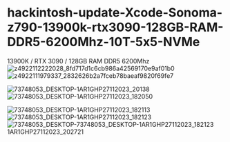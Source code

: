 # hackintosh-update-Xcode-Sonoma-z790-13900k-rtx3090-128GB-RAM-DDR5-6200Mhz-10T-5x5-NVMe
13900K / RTX 3090 / 128GB RAM DDR5 6200Mhz
![z4922112222028_8fd717d1c6cb986a42569170e9af01b0](https://github.com/sonvirgo/hackintosh-update-Xcode-Sonoma-z790-13900k-rtx3090-128GB-DDR5-6200Mhz/assets/10823037/86253f06-f0b5-431e-aebd-9472a4a69fc8)
![z4922111979337_2832626b2a7fceb78baeaf9820f69fe7](https://github.com/sonvirgo/hackintosh-update-Xcode-Sonoma-z790-13900k-rtx3090-128GB-DDR5-6200Mhz/assets/10823037/bb8aa2ea-cd05-49c2-ba89-2df38a309819)


![73748053_DESKTOP-1AR1GHP27112023_20138](https://github.com/sonvirgo/hackintosh-update-Xcode-Sonoma-z790-13900k-rtx3090/assets/10823037/4d4f0cc1-6e1c-4c1a-a429-4ee36de74df2)
![73748053_DESKTOP-1AR1GHP27112023_182050](https://github.com/sonvirgo/hackintosh-update-Xcode-Sonoma-z790-13900k-rtx3090/assets/10823037/f66dbd63-b57f-4168-9366-3d4baeb37dd2)

![73748053_DESKTOP-1AR1GHP27112023_182113](https://github.com/sonvirgo/hackintosh-update-Xcode-Sonoma-z790-13900k-rtx3090/assets/10823037/b93f19b1-243c-43f8-9c59-389a3239c774)
![73748053_DESKTOP-1AR1GHP27112023_182123](https://github.com/sonvirgo/hackintosh-update-Xcode-Sonoma-z790-13900k-rtx3090/assets/10823037/b9f7cacb-8bd5-4646-9344-602120727fb5)
![73748053_DESKTOP-![73748053_DESKTOP-1AR1GHP27112023_182123](https://github.com/sonvirgo/hackintosh-update-Xcode-Sonoma-z790-13900k-rtx3090/assets/10823037/2cb4de9e-e8d5-4231-bba7-6c2da16a1af1)
1AR1GHP27112023_202721](https://github.com/sonvirgo/hackintosh-update-Xcode-Sonoma-z790-13900k-rtx3090/assets/10823037/1494c4a6-c67a-48f4-b58c-347280a6bd02)
